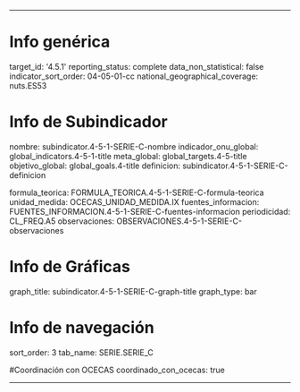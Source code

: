 ---

# Info genérica
target_id: '4.5.1'
reporting_status: complete
data_non_statistical: false
indicator_sort_order: 04-05-01-cc
national_geographical_coverage: nuts.ES53

# Info de Subindicador
nombre: subindicator.4-5-1-SERIE-C-nombre
indicador_onu_global: global_indicators.4-5-1-title
meta_global: global_targets.4-5-title
objetivo_global: global_goals.4-title
definicion: subindicator.4-5-1-SERIE-C-definicion

formula_teorica: FORMULA_TEORICA.4-5-1-SERIE-C-formula-teorica
unidad_medida: OCECAS_UNIDAD_MEDIDA.IX
fuentes_informacion: FUENTES_INFORMACION.4-5-1-SERIE-C-fuentes-informacion
periodicidad: CL_FREQ.A5
observaciones: OBSERVACIONES.4-5-1-SERIE-C-observaciones
# Info de Gráficas
graph_title: subindicator.4-5-1-SERIE-C-graph-title
graph_type: bar

# Info de navegación
sort_order: 3
tab_name: SERIE.SERIE_C

#Coordinación con OCECAS
coordinado_con_ocecas: true

---